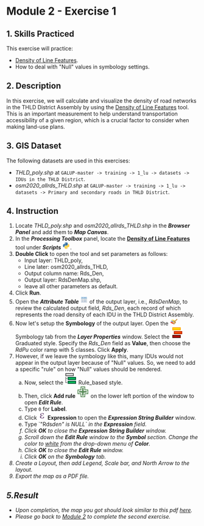 # Module 2 - Exercise 1

## 1. Skills Practiced

This exercise will practice:

- [Density of Line Features](https://github.com/SERVIR-WA/GALUP/blob/master/training/1_lu/modules/module2.md#21-density-of-line-features).
- How to deal with "Null" values in symbology settings.

## 2. Description

In this exercise, we will calculate and visualize the density of road networks
in the THLD District Assembly by using the
[Density of Line Features](https://github.com/SERVIR-WA/GALUP/blob/master/training/1_lu/modules/module2.md#21-density-of-line-features)
tool.
This is an important measurement to help understand transportation
accessibility of a given region, which is a crucial factor to consider when
making land-use plans.

## 3. GIS Dataset

The following datasets are used in this exercises:

- _THLD\_poly.shp_ at
  `GALUP-master -> training -> 1_lu -> datasets -> IDUs in the THLD District`.
- _osm2020\_allrds\_THLD.shp_  at
  `GALUP-master -> training -> 1_lu -> datasets -> Primary and secondary roads in THLD District`.

## 4. Instruction

1. Locate _THLD\_poly.shp_ and _osm2020\_allrds\_THLD.shp_ in the
   **_Browser Panel_** and add them to **_Map Canvas_**.
2. In the **_Processing Toolbox_** panel, locate the
   **<ins>Density of Line Features</ins>** tool under **_Scripts_**
   <img src="../../../images/M2E1/processingScript.svg" alt= "scripts" width="20">.
3. **Double Click** to open the tool and set parameters as follows:
   - Input layer</b>: THLD_poly,</li>
   - Line later</b>: osm2020_allrds_THLD,</li>
   - Output column name</b>: Rds_Den,</li>
   - Output layer</b>: RdsDenMap.shp,</li>
      <li>leave all other parameters as default.</li>
4. Click **Run**.
5. Open the **_Attribute Table_**
   <img src="../../../images/M2E1/attributes.svg" alt= "AttrTbl" width="20">
   of the output layer, i.e., _RdsDenMap_, to review the calculated output
   field, _Rds\_Den_, each record of which represents the road density of each
   IDU in the THLD District Assembly.
6. Now let's setup the **Symbology** of the output layer.
   Open the
   <img src="../../../images/M2E1/symbology.svg" alt= "AttrTbl" width="20">
   Symbology tab from the **_Layer Properties_** window.
   Select the ![graduated](../../../images/M2E1/rendererGraduatedSymbol.svg)
   Graduated style.
   Specify the _Rds\_Den_ field as **Value**, then choose the _RdPu_ color ramp
   with 5 classes. Click **Apply**.
7. However, if we leave the symbology like this, many IDUs would not appear in
   the output layer because of "Null" values.
   So, we need to add a specific "rule" on how "Null" values should be
   rendered.
   <ol type="a">
      <li>
      Now, select the
      <img src="../../../images/M2E1/rendererRuleBasedSymbol.svg" alt="rule">
      Rule_based style.
      </li>
      <li>
      Then, click <b>Add rule</b>
      <img src="../../../images/M2E1/symbologyAdd.svg" alt="addrule"> on the
      lower left portion of the window to open <b><i>Edit Rule</i></b>.
      </li>
      <li>
      Type <code>0</code> for <b>Label</b>.
      </li>
      <li>
      Click
      <img src="../../../images/M2E1/mIconExpression.svg" alt= "exp" width="20">
      <b>Expression</b> to open the <b><i>Expression String Builder</i></b>
      window.
      </li>
      <li>
      Type `"Rds<i>den" is NULL` in the <b>Expression</b> field.
      </li>
      <li>
      Click <b>OK</b> to close the <b><i>Expression String Builder</i></b>
      window.
      </li>
      <li>
      Scroll down the <b><i>Edit Rule</i></b> window to the <b>Symbol</b>
      section.
      Change the color to <ins><i>white</i></ins> from the drop-down menu of
      <b>Color</b>.
      </li>
      <li>
      Click <b>OK</b> to close the <b><i>Edit Rule</i></b> window.
      </li>
      <li>
      Click <b>OK</b> on the <b>Symbology</b> tab.
      </li>
   </ol>
8. Create a _Layout_, then add _Legend_, _Scale bar_, and _North Arrow_ to the
   layout.
9. Export the map as a PDF file.

## 5.Result

- Upon completion, the map you got should look similar to this pdf
  [here](../pdf_maps/M2E1_RdsDenMap.pdf).
- Please go back to
  [Module 2](https://github.com/SERVIR-WA/GALUP/blob/master/training/1_lu/modules/module2.md#3-exercises) to complete the second exercise.
